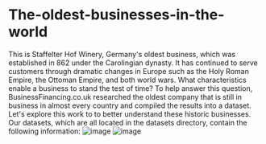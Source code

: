# The-oldest-businesses-in-the-world
This is Staffelter Hof Winery, Germany's oldest business, which was established in 862 under the Carolingian dynasty. It has continued to serve customers through dramatic changes in Europe such as the Holy Roman Empire, the Ottoman Empire, and both world wars. What characteristics enable a business to stand the test of time?
To help answer this question, BusinessFinancing.co.uk researched the oldest company that is still in business in almost every country and compiled the results into a dataset. Let's explore this work to to better understand these historic businesses. Our datasets, which are all located in the datasets directory, contain the following information:
![image](https://github.com/oumaimamaatallah/The-oldest-businesses-in-the-world/assets/36044633/064f7969-2d69-408a-a88f-d451dc17ee84)
![image](https://github.com/oumaimamaatallah/The-oldest-businesses-in-the-world/assets/36044633/3822536b-e661-4ca8-9dde-5df10cfcc4fd)

